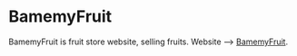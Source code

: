 # BamemyFruit
BamemyFruit is fruit store website, selling fruits.
Website --> [BamemyFruit](https://projeck.thnaakrhlakthng.repl.co/).
